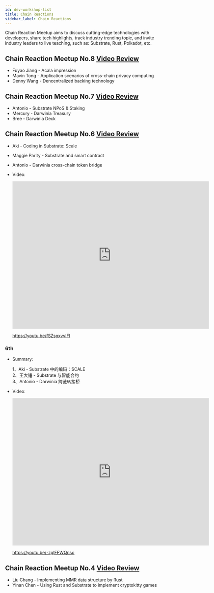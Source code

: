 ```yaml
---
id: dev-workshop-list
title: Chain Reactions
sidebar_label: Chain Reactions
---
```


Chain Reaction Meetup aims to discuss cutting-edge technologies with developers, share tech highlights, track industry trending topic, and invite industry leaders to live teaching, such as: Substrate, Rust, Polkadot, etc.

## Chain Reaction Meetup No.8 [Video Review](https://www.bilibili.com/video/BV11g4y1z79z/)
- Fuyao Jiang - Acala impression
- Mavin Tong - Application scenarios of cross-chain privacy computing
- Denny Wang - Dencentralized backing technology

## Chain Reaction Meetup No.7 [Video Review](https://www.bilibili.com/video/BV1k7411y7Bf/)
- Antonio - Substrate NPoS & Staking
- Mercury - Darwinia Treasury
- Bree - Darwinia Deck

## Chain Reaction Meetup No.6 [Video Review](https://www.bilibili.com/video/BV1nE411u7oA/)
- Aki - Coding in Substrate: Scale
- Maggie Parity - Substrate and smart contract
- Antonio - Darwinia cross-chain token bridge

- Video:

  <iframe width="640" height="480" src="https://www.youtube.com/embed/fSZspxvvIFI" frameborder="0" allow="accelerometer; autoplay; encrypted-media; gyroscope; picture-in-picture" allowfullscreen></iframe>

  https://youtu.be/fSZspxvvIFI

### 6th

- Summary:

  1、Aki - Substrate 中的编码：SCALE  
  2、王大锤 - Substrate 与智能合约  
  3、Antonio - Darwinia 跨链转接桥

- Video:

  <iframe width="640" height="480" src="https://www.youtube.com/embed/-zgIFFWQnso" frameborder="0" allow="accelerometer; autoplay; encrypted-media; gyroscope; picture-in-picture" allowfullscreen></iframe>
  
  https://youtu.be/-zgIFFWQnso

## Chain Reaction Meetup No.4 [Video Review](https://www.yizhibo.com/l/Ms6TQKJERiNuT2oZ.html)
- Liu Chang - Implementing MMR data structure by Rust
- Yinan Chen - Using Rust and Substrate to implement cryptokitty games

